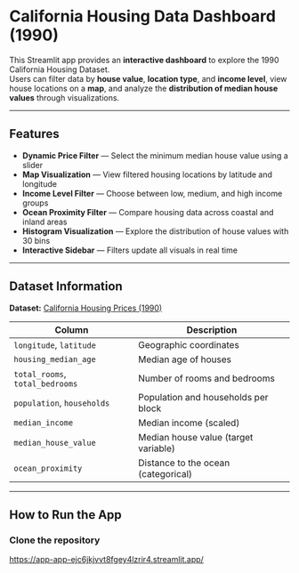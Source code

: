 # California Housing Data Dashboard (1990)

This Streamlit app provides an **interactive dashboard** to explore the 1990 California Housing Dataset.  
Users can filter data by **house value**, **location type**, and **income level**, view house locations on a **map**, and analyze the **distribution of median house values** through visualizations.

---

## Features

- **Dynamic Price Filter** — Select the minimum median house value using a slider  
- **Map Visualization** — View filtered housing locations by latitude and longitude  
- **Income Level Filter** — Choose between low, medium, and high income groups  
- **Ocean Proximity Filter** — Compare housing data across coastal and inland areas  
- **Histogram Visualization** — Explore the distribution of house values with 30 bins  
- **Interactive Sidebar** — Filters update all visuals in real time  

---

## Dataset Information

**Dataset:** [California Housing Prices (1990)](https://www.kaggle.com/datasets/camnugent/california-housing-prices)

| Column | Description |
|---------|-------------|
| `longitude`, `latitude` | Geographic coordinates |
| `housing_median_age` | Median age of houses |
| `total_rooms`, `total_bedrooms` | Number of rooms and bedrooms |
| `population`, `households` | Population and households per block |
| `median_income` | Median income (scaled) |
| `median_house_value` | Median house value (target variable) |
| `ocean_proximity` | Distance to the ocean (categorical) |

---

## How to Run the App

### Clone the repository
https://app-app-ejc6jkjvvt8fgey4lzrir4.streamlit.app/

